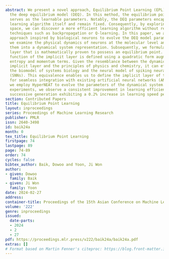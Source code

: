 ```yaml
---
abstract: We present a novel approach, Equilibrium Point Learning (EPL), for training
  the deep equilibrium model (DEQ). In this method, the equilibrium point of the DEQ
  serves as the learnable parameters. Notably, the DEQ parameters encapsulate the
  learning algorithm itself and remain fixed. Consequently, by exploring the parameter
  space, we can discover a more efficient learning algorithm without relying on conventional
  techniques such as backpropagation or Q-learning. In this paper, we adopt an evolutionary
  approach inspired by biological neurons to evolve the DEQ model parameters. Initially,
  we examine the physical dynamics of neurons at the molecular level and translate
  them into a dynamical system representation. Subsequently, we formulate a deep implicit
  layer that is mathematically proven to possess an equilibrium point. The energy
  function of the implicit layer is defined using a quadratic form augmented with
  entropy and momentum terms. Given the resemblance between the dynamics of the deep
  implicit layer and the principles of physics and chemistry, it can effectively capture
  the biomodel of systems biology and the neural model of spiking neural networks
  (SNNs). This equivalence enables us to define the implicit layer of the DEQ, allowing
  for seamless integration with existing artificial neural networks (ANNs). Finally,
  we employ HyperNEAT to evolve the parameters of the dynamical system. Through our
  experiments, we observe a consistent improvement in learning efficiency, with each
  successive generation exhibiting a 0.2% increase in learning speed per generation.
section: Contributed Papers
title: Equilibrium Point Learning
layout: inproceedings
series: Proceedings of Machine Learning Research
publisher: PMLR
issn: 2640-3498
id: baik24a
month: 0
tex_title: Equilibrium Point Learning
firstpage: 74
lastpage: 89
page: 74-89
order: 74
cycles: false
bibtex_author: Baik, Dowoo and Yoon, Ji Won
author:
- given: Dowoo
  family: Baik
- given: Ji Won
  family: Yoon
date: 2024-02-27
address:
container-title: Proceedings of the 15th Asian Conference on Machine Learning
volume: '222'
genre: inproceedings
issued:
  date-parts:
  - 2024
  - 2
  - 27
pdf: https://proceedings.mlr.press/v222/baik24a/baik24a.pdf
extras: []
# Format based on Martin Fenner's citeproc: https://blog.front-matter.io/posts/citeproc-yaml-for-bibliographies/
---
```

